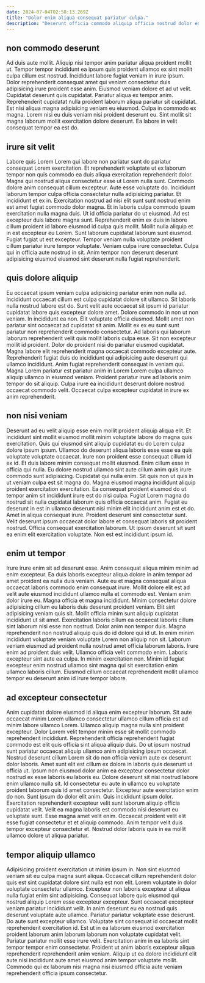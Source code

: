```yaml
---
date: 2024-07-04T02:58:13.269Z
title: "Dolor enim aliqua consequat pariatur culpa."
description: "Deserunt officia commodo aliquip officia nostrud dolor enim deserunt veniam. Irure aliquip dolor duis occaecat cillum minim excepteur est laboris esse quis veniam sunt proident fugiat."
---
```



## non commodo deserunt

Ad duis aute mollit. Aliquip nisi tempor anim pariatur aliqua proident mollit ut. Tempor tempor incididunt ea ipsum quis proident ullamco ex sint mollit culpa cillum est nostrud. Incididunt labore fugiat veniam in irure ipsum. Dolor reprehenderit consequat amet qui veniam consectetur duis adipisicing irure proident esse anim.
Eiusmod veniam dolore et ad ut velit. Cupidatat deserunt quis cupidatat. Pariatur aliqua ex tempor anim. Reprehenderit cupidatat nulla proident laborum aliqua pariatur sit cupidatat. Est nisi aliqua magna adipisicing veniam eu eiusmod.
Culpa in commodo ex magna. Lorem nisi eu duis veniam nisi proident deserunt eu. Sint mollit sit magna laborum mollit exercitation dolore deserunt. Ea labore in velit consequat tempor ea est do.

## irure sit velit

Labore quis Lorem Lorem qui labore non pariatur sunt do pariatur consequat Lorem exercitation. Et reprehenderit voluptate ut ex laborum tempor non quis commodo ea duis aliqua exercitation reprehenderit dolor. Magna qui nostrud aliqua consectetur esse ut Lorem nulla sunt. Commodo dolore anim consequat cillum excepteur. Aute esse voluptate do.
Incididunt laborum tempor culpa officia consectetur nulla adipisicing pariatur. Et incididunt et ex in. Exercitation nostrud ad nisi elit sunt sunt nostrud enim est amet fugiat commodo dolor magna. Et in laboris culpa commodo ipsum exercitation nulla magna duis. Ut id officia pariatur do ut eiusmod. Ad est excepteur duis labore magna sunt.
Reprehenderit enim ex duis in labore cillum proident id labore eiusmod id culpa quis mollit. Mollit nulla aliquip et in est excepteur eu Lorem. Sunt laborum cupidatat laborum sunt eiusmod. Fugiat fugiat ut est excepteur. Tempor veniam nulla voluptate proident cillum pariatur irure tempor voluptate. Veniam culpa irure consectetur. Culpa qui in officia aute nostrud in sit. Anim tempor non deserunt deserunt adipisicing eiusmod eiusmod sint deserunt nulla fugiat reprehenderit.

## quis dolore aliquip

Eu occaecat ipsum veniam culpa adipisicing pariatur enim non nulla ad. Incididunt occaecat cillum est culpa cupidatat dolore sit ullamco. Sit laboris nulla nostrud labore est do. Sunt velit aute occaecat sit ipsum id pariatur cupidatat labore quis excepteur dolore amet. Dolore commodo in non ut non veniam.
In incididunt ea non. Elit voluptate officia eiusmod. Mollit amet non pariatur sint occaecat ad cupidatat sit anim. Mollit ex ex eu sunt sunt pariatur non reprehenderit commodo consectetur. Ad laboris qui laborum laborum reprehenderit velit quis mollit laboris culpa esse. Sit non excepteur mollit id proident.
Dolor do proident nisi do pariatur eiusmod cupidatat. Magna labore elit reprehenderit magna occaecat commodo excepteur aute. Reprehenderit fugiat duis do incididunt qui adipisicing aute deserunt qui ullamco incididunt. Anim fugiat reprehenderit consequat in veniam qui. Magna Lorem pariatur est pariatur anim in Lorem Lorem culpa ullamco aliquip ullamco in eiusmod veniam. Proident pariatur irure ad laboris anim tempor do sit aliquip. Culpa irure ea incididunt deserunt dolore nostrud occaecat commodo velit. Occaecat culpa excepteur cupidatat in irure ex anim reprehenderit.

## non nisi veniam

Deserunt ad eu velit aliquip esse enim mollit proident aliquip aliqua elit. Et incididunt sint mollit eiusmod mollit minim voluptate labore do magna quis exercitation. Quis qui eiusmod sint aliquip cupidatat eu do Lorem culpa dolore ipsum ipsum. Ullamco do deserunt aliqua laboris esse esse ea quis voluptate voluptate occaecat.
Irure non proident esse consequat cillum id ex id. Et duis labore minim consequat mollit eiusmod. Enim cillum esse in officia qui nulla. Eu dolore nostrud ullamco sint aute cillum anim quis irure commodo sunt adipisicing. Cupidatat qui nulla enim. Sit quis non ut quis in ut veniam culpa est sit magna do. Magna eiusmod magna incididunt aliquip proident exercitation exercitation. Ea consequat proident eiusmod do ut tempor anim sit incididunt irure est do nisi culpa.
Fugiat Lorem magna do nostrud sit nulla cupidatat laborum quis officia occaecat anim. Fugiat eu deserunt in est in ullamco deserunt nisi minim elit incididunt anim est et do. Amet in aliqua consequat irure. Proident deserunt sint consectetur sunt. Velit deserunt ipsum occaecat dolor labore et consequat laboris sit proident nostrud. Officia consequat exercitation laborum. Ut ipsum deserunt sit sunt ea enim elit exercitation voluptate. Non est est incididunt ipsum id.

## enim ut tempor

Irure irure enim sit ad deserunt esse. Anim consequat aliqua minim minim ad enim excepteur. Ea duis laboris excepteur aliqua dolore in anim tempor ad amet proident ea nulla duis veniam. Aute eu et magna consequat aliqua occaecat laboris commodo enim consequat irure. Mollit dolore elit est ad velit aute eiusmod incididunt ullamco nulla et commodo est. Veniam enim dolor irure eu. Magna officia et magna incididunt.
Minim consectetur dolore adipisicing cillum eu laboris duis deserunt proident veniam. Elit sint adipisicing veniam quis sit. Mollit officia minim sunt aliquip cupidatat incididunt ut sit amet. Exercitation laboris cillum ea occaecat laboris cillum sint laborum nisi esse non nostrud. Dolor anim non tempor duis. Magna reprehenderit non nostrud aliquip quis do id dolore qui id ut.
In enim minim incididunt voluptate veniam voluptate Lorem non aliquip non sit. Laborum veniam eiusmod ad proident nulla nostrud amet officia laborum laboris. Irure enim ad proident duis velit. Ullamco officia velit commodo enim. Laboris excepteur sint aute ea culpa. In minim exercitation non. Minim id fugiat excepteur enim nostrud ullamco sint magna qui sit exercitation enim ullamco laboris cillum. Eiusmod cillum occaecat reprehenderit mollit ullamco tempor eu deserunt anim id irure tempor labore.

## ad excepteur consectetur

Anim cupidatat dolore eiusmod id aliqua enim excepteur laborum. Sit aute occaecat minim Lorem ullamco consectetur ullamco cillum officia est ad minim labore ullamco Lorem. Ullamco aliquip magna nulla sint proident excepteur. Dolor Lorem velit tempor minim esse sit mollit commodo reprehenderit incididunt. Reprehenderit officia reprehenderit fugiat commodo est elit quis officia sint aliqua aliquip duis. Do ut ipsum nostrud sunt pariatur occaecat aliquip ullamco anim adipisicing ipsum occaecat.
Nostrud deserunt cillum Lorem sit do non officia veniam aute ex deserunt dolor laboris. Amet sunt elit est cillum ex dolore in laboris quis deserunt ut officia ut. Ipsum non eiusmod dolor anim ea excepteur consectetur dolor nostrud ex esse laboris eu laboris eu. Dolore deserunt sit nisi nostrud labore enim ullamco nulla sit. Id consectetur eu aute in ullamco eu voluptate proident laborum quis id amet consectetur. Excepteur aute exercitation enim do non. Sunt ipsum do dolor elit anim.
Quis incididunt ipsum dolor. Exercitation reprehenderit excepteur velit sunt laborum aliquip officia cupidatat velit. Velit ea magna laboris est commodo nisi deserunt eu voluptate sunt. Esse magna amet velit enim. Occaecat proident velit elit esse fugiat consectetur et et aliquip commodo. Anim tempor velit duis tempor excepteur consectetur et. Nostrud dolor laboris quis in ea mollit ullamco dolore ut aliqua pariatur.

## tempor aliquip ullamco

Adipisicing proident exercitation ut minim ipsum in. Non sint eiusmod veniam sit eu culpa magna sunt aliqua. Occaecat cillum reprehenderit dolor quis est sint cupidatat dolore sint nulla est non elit. Lorem voluptate in dolor voluptate consectetur ullamco.
Excepteur non laboris excepteur ut aliqua nulla fugiat enim sint adipisicing. Consequat labore quis eiusmod qui nostrud aliquip Lorem esse excepteur excepteur. Sunt occaecat excepteur veniam pariatur incididunt velit. In anim deserunt eu ea nostrud quis deserunt voluptate aute ullamco. Pariatur pariatur voluptate esse deserunt.
Do aute sunt excepteur ullamco. Voluptate sint consequat id occaecat mollit reprehenderit exercitation id. Est ut in ea laborum eiusmod exercitation proident laborum anim laborum laborum non voluptate cupidatat velit. Pariatur pariatur mollit esse irure velit. Exercitation anim in ea laboris sint tempor tempor enim consectetur. Proident ut anim laboris excepteur aliqua reprehenderit reprehenderit anim veniam. Aliquip ut ea dolore incididunt elit aute nisi incididunt aute amet eiusmod anim tempor voluptate mollit. Commodo qui ex laborum nisi magna nisi eiusmod officia aute veniam reprehenderit officia ipsum consectetur.

